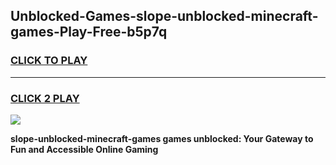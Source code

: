 
## Unblocked-Games-slope-unblocked-minecraft-games-Play-Free-b5p7q
<h3>
<a href="https://premium76.site?title=slope-unblocked-minecraft-games&ref=18A1">CLICK TO PLAY</a></h3>
<hr>

<h3>
<a href="https://premium76.site?title=slope-unblocked-minecraft-games&ref=18A1">CLICK 2 PLAY</a>
  
</h3>

<a href="https://premium76.site?title=slope-unblocked-minecraft-games&ref=18A1"><img src="https://clearcache.store/games.png"></a>


**slope-unblocked-minecraft-games games unblocked: Your Gateway to Fun and Accessible Online Gaming**
